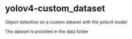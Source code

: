 # yolov4-custom_dataset
Object detection on a custom dataset with the yolov4 model

The dataset is provided in the data folder

